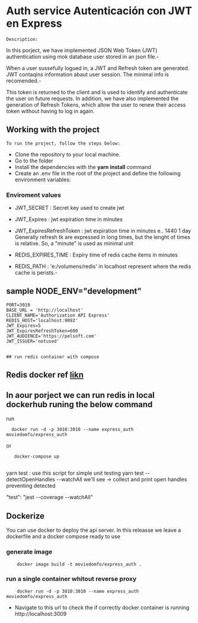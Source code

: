 # Auth service Autenticación con JWT en Express

`Description:`

In this porject, we have implemented JSON Web Token (JWT) authentication using mok database user stored in an json file.-

When a user sussefully logued in, a JWT and Refresh token are generated. JWT contaqins information abaut user session.
The minimal info is recomended.-

This token is returned to the client and is used to identify and authenticate the user on future requests.
In addition, we have also implemented the generation of Refresh Tokens, which allow the user to renew their access token without having to log in again.

## Working with the project

`To run the project, follow the steps below:`

- Clone the repository to your local machine.
- Go to the folder
- Install the dependencies with the **yarn install** command
- Create an .env file in the root of the project and define the following environment variables:

### Enviroment values

- JWT_SECRET : Secret key used to create jwt
- JWT_Expires : jwt expiration time in minutes
- JWT_ExpiresRefreshToken : jwt expiration time in minutes e.. 1440 1 day
  Generally refresh tk are expressed in long times, but the lenght of times is relative.
  So, a "minute" is used as minimal unit

- REDIS_EXPIRES_TIME : Expiry time of redis cache items in minutes
- REDIS_PATH : 'e:/volumens/redis' in localhost represent where the redis
  cache is perists.-

## sample NODE_ENV="development"

```
PORT=3010
BASE_URL = 'http://localhost'
CLIENT_NAME='Authorization API Express'
REDIS_HOST='localhost:9092'
JWT_Expires=5
JWT_ExpiresRefreshToken=600
JWT_AUDIENCE='https://pelsoft.com'
JWT_ISSUER='notused'


## run redis container with compose
```

## Redis docker ref [likn](https://kb.objectrocket.com/redis/run-redis-with-docker-compose-1055)

## In aour porject we can run redis in local dockerhub runing the below command

run

```
  docker run -d -p 3010:3010 --name express_auth moviedomfo/express_auth
```

or

```
   docker-compose up
```

##

yarn test : use this script for simple unit testing
yarn test --detectOpenHandles --watchAll we'll see -> collect and print open
handles preventing detected

"test": "jest --coverage --watchAll"

## Dockerize

You can use docker to deploy the api server. In this releasse we leave a dockerfile and a docker compose ready to use

### generate image

```
    docker image build -t moviedomfo/express_auth .

```

### run a single container whitout reverse proxy

```
    docker run -d -p 3010:3010 --name express_auth moviedomfo/express_auth
```

- Navigate to this url to check the if correctly docker container is running
  http://localhost:3009
